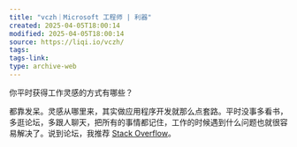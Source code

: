 ```yaml
---
title: "vczh｜Microsoft 工程师 | 利器"
created: 2025-04-05T18:00:14
modified: 2025-04-05T18:00:14
source: https://liqi.io/vczh/
tags:
tags-link:
type: archive-web
---
```

你平时获得工作灵感的方式有哪些？

都靠发呆。灵感从哪里来，其实做应用程序开发就那么点套路。平时没事多看书，多逛论坛，多跟人聊天，把所有的事情都记住，工作的时候遇到什么问题也就很容易解决了。说到论坛，我推荐 [Stack Overflow](https://stackoverflow.com/)。